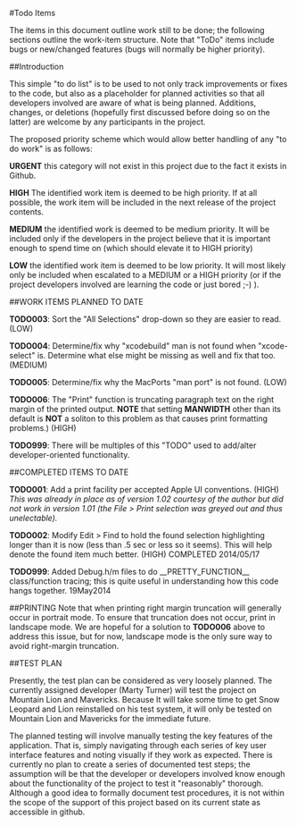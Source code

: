 #Todo Items

The items in this document outline work still to be done; the following sections outline the work-item structure. Note that "ToDo" items include bugs or new/changed features (bugs will normally be higher priority).

##Introduction

This simple "to do list" is to be used to not only track improvements or fixes to the code, but also as a placeholder for planned activities so that all developers involved are aware of what is being planned. Additions, changes, or deletions (hopefully first discussed before doing so on the latter) are welcome by any participants in the project.

The proposed priority scheme which would allow better handling of any "to do work" is as follows:

**URGENT**	this category will not exist in this project due to the fact it exists in Github.

**HIGH**	The identified work item is deemed to be high priority. If at all possible, the work item will be included in the next release of the project contents.

**MEDIUM**	the identified work is deemed to be medium priority. It will be included only if the developers in the project believe that it is important enough to spend time on (which should elevate it to HIGH priority)

**LOW**		the identified work item is deemed to be low priority. It will most likely only be included when escalated to a MEDIUM or a HIGH priority (or if the project developers involved are learning the code or just bored ;-) ).

##WORK ITEMS PLANNED TO DATE 

**TODO003**: Sort the "All Selections" drop-down so they are easier to read. (LOW)

**TODO004**: Determine/fix why "xcodebuild" man is not found when "xcode-select" is. Determine what else might be missing as well and fix that too. (MEDIUM)

**TODO005**: Determine/fix why the MacPorts "man port" is not found. (LOW)

**TODO006**: The "Print" function is truncating paragraph text on the right margin of the printed output. **NOTE** that setting **MANWIDTH** other than its default is **NOT** a soliton to this problem as that causes print formatting problems.) (HIGH)  

**TODO999**: There will be multiples of this "TODO" used to add/alter developer-oriented functionality.

##COMPLETED ITEMS TO DATE

**TODO001**: Add a print facility per accepted Apple UI conventions. (HIGH) 
*This was already in place as of version 1.02 courtesy of the author but did not work in version 1.01 (the File > Print selection was greyed out and thus unelectable).* 
	
**TODO002**: Modify Edit > Find to hold the found selection highlighting longer than it is now (less than .5 sec or less so it seems). This will help denote the found item much better. (HIGH)  COMPLETED 2014/05/17

**TODO999**: Added Debug.h/m files to do \_\_PRETTY_FUNCTION\_\_ class/function tracing; this is quite useful in understanding how this code hangs together.  19May2014

##PRINTING
Note that when printing right margin truncation will generally occur in portrait mode. To ensure that truncation does not occur, print in landscape mode. We are hopeful for a solution to **TODO006** above to address this issue, but for now, landscape mode is the only sure way to avoid right-margin truncation. 

##TEST PLAN

Presently, the test plan can be considered as very loosely planned. The currently assigned developer (Marty Turner) will test the project on Mountain Lion and Mavericks. Because It will take some time to get Snow Leopard and Lion reinstalled on his test system, it will only be tested on Mountain Lion and Mavericks for the immediate future.

The planned testing will involve manually testing the key features of the application. That is, simply navigating through each series of key user interface features and noting visually if they work as expected. There is currently no plan to create a series of documented test steps; the assumption will be that the developer or developers involved know enough about the functionality of the project to test it "reasonably" thorough. Although a good idea to formally document test procedures, it is not within the scope of the support of this project based on its current state as accessible in github.
